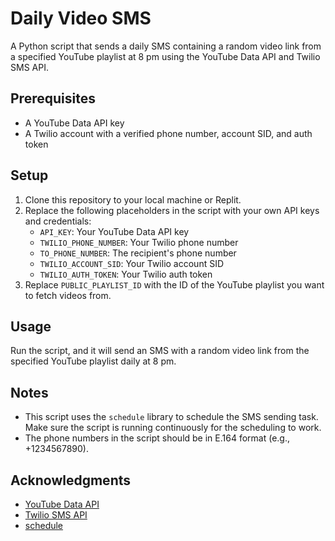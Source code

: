 # Daily Video SMS

A Python script that sends a daily SMS containing a random video link from a specified YouTube playlist at 8 pm using the YouTube Data API and Twilio SMS API.

## Prerequisites

- A YouTube Data API key
- A Twilio account with a verified phone number, account SID, and auth token

## Setup

1. Clone this repository to your local machine or Replit.
2. Replace the following placeholders in the script with your own API keys and credentials:
   - `API_KEY`: Your YouTube Data API key
   - `TWILIO_PHONE_NUMBER`: Your Twilio phone number
   - `TO_PHONE_NUMBER`: The recipient's phone number
   - `TWILIO_ACCOUNT_SID`: Your Twilio account SID
   - `TWILIO_AUTH_TOKEN`: Your Twilio auth token
3. Replace `PUBLIC_PLAYLIST_ID` with the ID of the YouTube playlist you want to fetch videos from.

## Usage

Run the script, and it will send an SMS with a random video link from the specified YouTube playlist daily at 8 pm.

## Notes

- This script uses the `schedule` library to schedule the SMS sending task. Make sure the script is running continuously for the scheduling to work.
- The phone numbers in the script should be in E.164 format (e.g., +1234567890).

## Acknowledgments

- [YouTube Data API](https://developers.google.com/youtube/v3)
- [Twilio SMS API](https://www.twilio.com/docs/quickstart/python/sms)
- [schedule](https://schedule.readthedocs.io/en/stable/)
